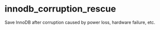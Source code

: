 # innodb_corruption_rescue
Save InnoDB after corruption caused by power loss, hardware failure, etc.
